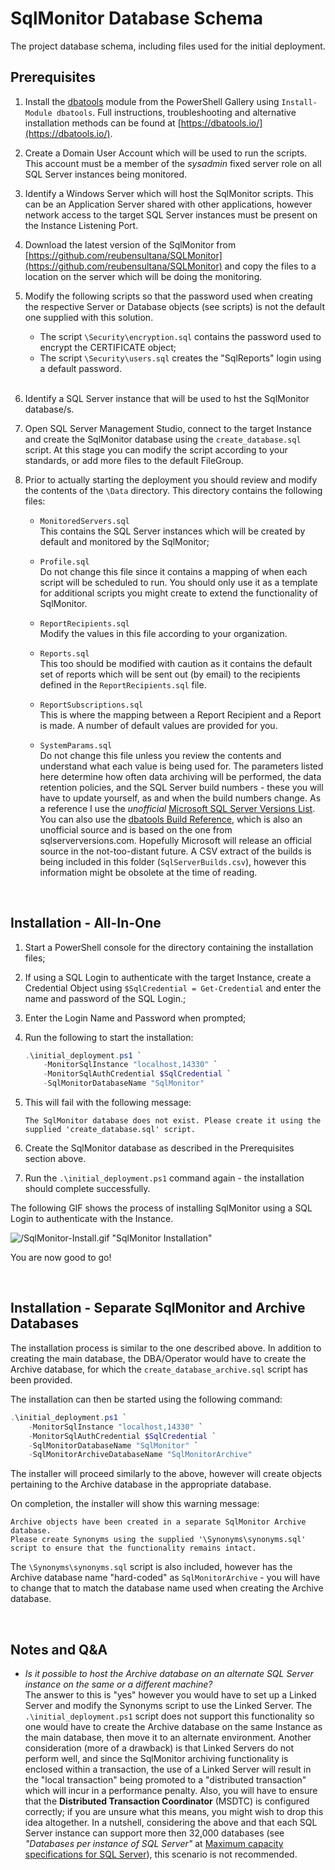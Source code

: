 # SqlMonitor Database Schema

The project database schema, including files used for the initial deployment.

## Prerequisites

1. Install the [dbatools](https://dbatools.io/) module from the PowerShell Gallery using `Install-Module dbatools`. Full instructions, troubleshooting and alternative installation methods can be found at [https://dbatools.io/](https://dbatools.io/).

2. Create a Domain User Account which will be used to run the scripts.  This account must be a member of the *sysadmin* fixed server role on all SQL Server instances being monitored.

3. Identify a Windows Server which will host the SqlMonitor scripts. This can be an Application Server shared with other applications, however network access to the target SQL Server instances must be present on the Instance Listening Port.

4. Download the latest version of the SqlMonitor from [https://github.com/reubensultana/SQLMonitor](https://github.com/reubensultana/SQLMonitor) and copy the files to a location on the server which will be doing the monitoring.

5. Modify the  following scripts so that the password used when creating the respective Server or Database objects (see scripts) is not the default one supplied with this solution.  

   * The script `\Security\encryption.sql` contains the password used to encrypt the CERTIFICATE object;
   * The script `\Security\users.sql` creates the "SqlReports" login using a default password.  
&nbsp;
6. Identify a SQL Server instance that will be used to hst the SqlMonitor database/s.

7. Open SQL Server Management Studio, connect to the target Instance and create the SqlMonitor database using the `create_database.sql` script. At this stage you can modify the script according to your standards, or add more files to the default FileGroup.

8. Prior to actually starting the deployment you should review and modify the contents of the `\Data` directory.  This directory contains the following files:
   * `MonitoredServers.sql`  
     This contains the SQL Server instances which will be created by default and monitored by the SqlMonitor;

   * `Profile.sql`  
     Do not change this file since it contains a mapping of when each script will be scheduled to run. You should only use it as a template for additional scripts you might create to extend the functionality of SqlMonitor.

   * `ReportRecipients.sql`  
     Modify the values in this file according to your organization.

   * `Reports.sql`  
     This too should be modified with caution as it contains the default set of reports which will be sent out (by email) to the recipients defined in the `ReportRecipients.sql` file.

   * `ReportSubscriptions.sql`  
     This is where the mapping between a Report Recipient and a Report is made.  A number of default values are provided for you.

   * `SystemParams.sql`  
    Do not change this file unless you review the contents and understand what each value is being used for.  The parameters listed here determine how often data archiving will be performed, the data retention policies, and the SQL Server build numbers - these you will have to update yourself, as and when the build numbers change. As a reference I use the *unofficial* [Microsoft SQL Server Versions List](https://www.sqlserverversions.com/). You can also use the [dbatools Build Reference](https://dataplat.github.io/builds), which is also an unofficial source and is based on the one from sqlserverversions.com. Hopefully Microsoft will release an official source in the not-too-distant future.  A CSV extract of the builds is being included in this folder (`SqlServerBuilds.csv`), however this information might be obsolete at the time of reading.

&nbsp;

## Installation - All-In-One

1. Start a PowerShell console for the directory containing the installation files;

2. If using a SQL Login to authenticate with the target Instance, create a Credential Object using `$SqlCredential = Get-Credential` and enter the name and password of the SQL Login.;

3. Enter the Login Name and Password when prompted;

4. Run the following to start the installation:  

    ``` powershell
    .\initial_deployment.ps1 `
        -MonitorSqlInstance "localhost,14330" `
        -MonitorSqlAuthCredential $SqlCredential `
        -SqlMonitorDatabaseName "SqlMonitor"
    ```  

5. This will fail with the following message:  

    ``` text
    The SqlMonitor database does not exist. Please create it using the supplied 'create_database.sql' script.
    ```

6. Create the SqlMonitor database as described in the Prerequisites section above.

7. Run the `.\initial_deployment.ps1` command again - the installation should complete successfully.

The following GIF shows the process of installing SqlMonitor using a SQL Login to authenticate with the Instance.

![/SqlMonitor-Install.gif "SqlMonitor Installation"](/database_schema/SQLMonitor/SqlMonitor-Install.gif)

You are now good to go!

&nbsp;

## Installation - Separate SqlMonitor and Archive Databases

The installation process is similar to the one described above.  In addition to creating the main database, the DBA/Operator would have to create the Archive database, for which the `create_database_archive.sql` script has been provided.

The installation can then be started using the following command:  

``` powershell
.\initial_deployment.ps1 `
    -MonitorSqlInstance "localhost,14330" `
    -MonitorSqlAuthCredential $SqlCredential `
    -SqlMonitorDatabaseName "SqlMonitor" `
    -SqlMonitorArchiveDatabaseName "SqlMonitorArchive"
```

The installer will proceed similarly to the above, however will create objects pertaining to the Archive database in the appropriate database.

On completion, the installer will show this warning message:  

``` text
Archive objects have been created in a separate SqlMonitor Archive database. 
Please create Synonyms using the supplied '\Synonyms\synonyms.sql' script to ensure that the functionality remains intact.
```

The `\Synonyms\synonyms.sql` script is also included, however has the Archive database name "hard-coded" as `SqlMonitorArchive` - you will have to change that to match the database name used when creating the Archive database.

&nbsp;

## Notes and Q&A

* *Is it possible to host the Archive database on an alternate SQL Server instance on the same or a different machine?*  
The answer to this is "yes" however you would have to set up a Linked Server and modify the Synonyms script to use the Linked Server.
The `.\initial_deployment.ps1` script does not support this functionality so one would have to create the Archive database on the same Instance as the main database, then move it to an alternate environment.
Another consideration (more of a drawback) is that Linked Servers do not perform well, and since the SqlMonitor archiving functionality is enclosed within a transaction, the use of a Linked Server will result in the "local transaction" being promoted to a "distributed transaction" which will incur in a performance penalty. Also, you will have to ensure that the **Distributed Transaction Coordinator** (MSDTC) is configured correctly; if you are unsure what this means, you might wish to drop this idea altogether.
In a nutshell, considering the above and that each SQL Server instance can support more then 32,000 databases (see *"Databases per instance of SQL Server"* at [Maximum capacity specifications for SQL Server](https://docs.microsoft.com/en-us/sql/sql-server/maximum-capacity-specifications-for-sql-server)), this scenario is not recommended.
